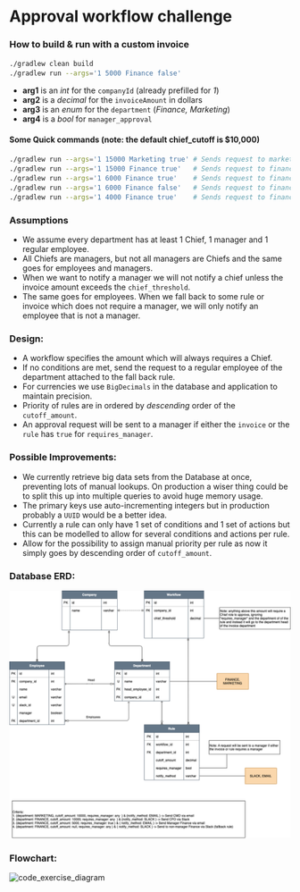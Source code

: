 # Approval workflow challenge

### How to build & run with a custom invoice
```sh
./gradlew clean build
./gradlew run --args='1 5000 Finance false'
```

- **arg1** is an _int_ for the `companyId` (already prefilled for _1_)
- **arg2** is a _decimal_ for the `invoiceAmount` in dollars
- **arg3** is an _enum_ for the `department` (_Finance, Marketing_)
- **arg4** is a _bool_ for `manager_approval`

#### Some Quick commands (note: the default chief_cutoff is $10,000)

```sh
./gradlew run --args='1 15000 Marketing true' # Sends request to marketing chief via email
./gradlew run --args='1 15000 Finance true'   # Sends request to finance chief via slack
./gradlew run --args='1 6000 Finance true'    # Sends request to finance manager via email
./gradlew run --args='1 6000 Finance false'   # Sends request to finance employee via slack
./gradlew run --args='1 4000 Finance true'    # Sends request to finance employee via slack
```

### Assumptions
- We assume every department has at least 1 Chief, 1 manager and 1 regular employee.
- All Chiefs are managers, but not all managers are Chiefs and the same goes for employees and managers.
- When we want to notify a manager we will not notify a chief unless the invoice amount exceeds the `chief_threshold`. 
- The same goes for employees. When we fall back to some rule or invoice which does not require a manager, we will only notify an employee that is not a manager.

### Design:
- A workflow specifies the amount which will always requires a Chief.
- If no conditions are met, send the request to a regular employee of the department attached to the fall back rule.
- For currencies we use `BigDecimals` in the database and application to maintain precision.
- Priority of rules are in ordered by _descending_ order of the `cutoff_amount`.
- An approval request will be sent to a manager if either the `invoice` or the `rule` has `true` for `requires_manager`.

### Possible Improvements:
- We currently retrieve big data sets from the Database at once, preventing lots of manual lookups. On production a wiser thing could be to split this up into multiple queries to avoid huge memory usage.
- The primary keys use auto-incrementing integers but in production probably a `UUID` would be a better idea.
- Currently a rule can only have 1 set of conditions and 1 set of actions but this can be modelled to allow for several conditions and actions per rule.
- Allow for the possibility to assign manual priority per rule as now it simply goes by descending order of `cutoff_amount`.

### Database ERD:
![database_diagram](database_light.png)

### Flowchart:
![code_exercise_diagram](https://user-images.githubusercontent.com/112865589/191920630-6c4e8f8e-a8d9-42c2-b31e-ab2c881ed297.jpg)

